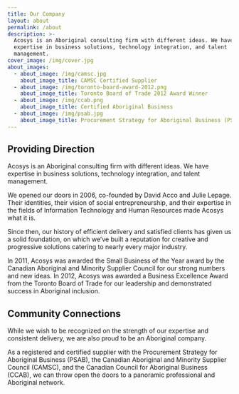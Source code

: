 ```yaml
---
title: Our Company
layout: about
permalink: /about
description: >-
  Acosys is an Aboriginal consulting firm with different ideas. We have
  expertise in business solutions, technology integration, and talent
  management.
cover_image: /img/cover.jpg
about_images:
  - about_image: /img/camsc.jpg
    about_image_title: CAMSC Certified Supplier
  - about_image: /img/toronto-board-award-2012.png
    about_image_title: Toronto Board of Trade 2012 Award Winner
  - about_image: /img/ccab.png
    about_image_title: Certified Aboriginal Business
  - about_image: /img/psab.jpg
    about_image_title: Procurement Strategy for Aboriginal Business (PSAB)
---
```

## Providing Direction

Acosys is an Aboriginal consulting firm with different ideas. We have expertise in business solutions, technology integration, and talent management.

We opened our doors in 2006, co-founded by David Acco and Julie Lepage. Their identities, their vision of social entrepreneurship, and their expertise in the fields of Information Technology and Human Resources made Acosys what it is.

Since then, our history of efficient delivery and satisfied clients has given us a solid foundation, on which we’ve built a reputation for creative and progressive solutions catering to nearly every major industry.

In 2011, Acosys was awarded the Small Business of the Year award by the Canadian Aboriginal and Minority Supplier Council for our strong numbers and new ideas. In 2012, Acosys was awarded a Business Excellence Award from the Toronto Board of Trade for our leadership and demonstrated success in Aboriginal inclusion.

## Community Connections

While we wish to be recognized on the strength of our expertise and
consistent delivery, we are also proud to be an Aboriginal company.

As a registered and certified supplier with the Procurement Strategy for
Aboriginal Business (PSAB), the Canadian Aboriginal and Minority
Supplier Council (CAMSC), and the Canadian Council for Aboriginal
Business (CCAB), we can throw open the doors to a panoramic
professional and Aboriginal network.
